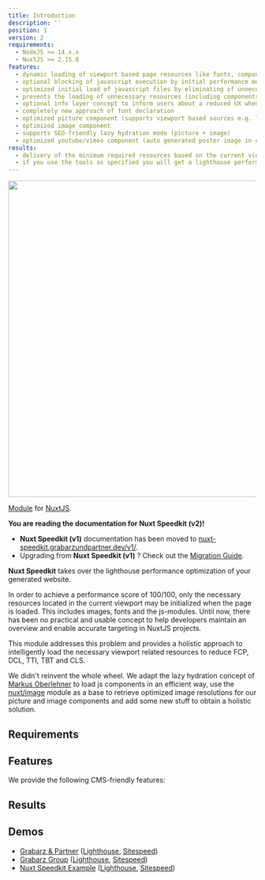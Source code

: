 ```yaml
---
title: Introduction
description: ''
position: 1
version: 2
requirements:
  - NodeJS >= 14.x.x
  - NuxtJS >= 2.15.0
features:
  - dynamic loading of viewport based page resources like fonts, components, pictures, images and iframes
  - optional blocking of javascript execution by initial performance measuring
  - optimized initial load of javascript files by eliminating of unnecessary javascript files
  - prevents the loading of unnecessary resources (including components) that are outside the current viewport.
  - optional info layer concept to inform users about a reduced UX when bandwidth or hardware is compromised.  
  - completely new approach of font declaration
  - optimized picture component (supports viewport based sources e.g. landscape/portrait)
  - optimized image component
  - supports SEO-friendly lazy hydration mode (picture + image)
  - optimized youtube/vimeo component (auto generated poster image in different resolutions)  
results:
  - delivery of the minimum required resources based on the current viewport
  - if you use the tools as specified you will get a lighthouse performance score of 100/100
---
```


<!-- <img src="/preview.png" class="light-img" width="1280" height="640" alt=""/>
<img src="/preview-dark.png" class="dark-img" width="1280" height="640" alt=""/> -->
<img src="/intro-light.png" width="1280" height="640" alt=""/>

[Module](https://www.npmjs.com/package/nuxt-speedkit) for [NuxtJS](https://nuxtjs.org).


<alert>
<strong>You are reading the documentation for Nuxt Speedkit (v2)!</strong>

- <strong>Nuxt Speedkit (v1)</strong> documentation has been moved to [nuxt-speedkit.grabarzundpartner.dev/v1/](https://nuxt-speedkit.grabarzundpartner.dev/v1/).  
- Upgrading from <strong>Nuxt Speedkit (v1)</strong> ? Check out the [Migration Guide](/migration/v2/).
</alert>

**Nuxt Speedkit** takes over the lighthouse performance optimization of your generated website.

In order to achieve a performance score of 100/100, only the necessary resources located in the current viewport may be initialized when the page is loaded. This includes images, fonts and the js-modules. Until now, there has been no practical and usable concept to help developers maintain an overview and enable accurate targeting in NuxtJS projects. 

This module addresses this problem and provides a holistic approach to intelligently load the necessary viewport related resources to reduce FCP, DCL, TTI, TBT and CLS.

We didn't reinvent the whole wheel. We adapt the lazy hydration concept of [Markus Oberlehner](https://github.com/maoberlehner/vue-lazy-hydration) to load js components in an efficient way, use the [nuxt/image](https://github.com/nuxt/image) module as a base to retrieve optimized image resolutions for our picture and image components and add some new stuff to obtain a holistic solution.

## Requirements

<list type="info" :items="requirements"></list>
## Features

We provide the following CMS-friendly features:

<list type="success" :items="features"></list>

## Results

<list type="success" :items="results"></list>

## Demos

- [Grabarz & Partner](https://grabarzundpartner.de/) ([Lighthouse](https://pagespeed.web.dev/report?url=https%3A%2F%2Fgrabarzundpartner.de%2F), [Sitespeed](https://nuxt-speedkit.grabarzundpartner.dev/reports/sitespeed/grabarzundpartner/))
- [Grabarz Group](https://grabarz-group.de/) ([Lighthouse](https://pagespeed.web.dev/report?url=https%3A%2F%2Fgrabarz-group.de%2F), [Sitespeed](https://nuxt-speedkit.grabarzundpartner.dev/reports/sitespeed/grabarz-group/))
- [Nuxt Speedkit Example](https://nuxt-speedkit.grabarzundpartner.dev/example/) ([Lighthouse](https://pagespeed.web.dev/report?url=https%3A%2F%2Fnuxt-speedkit.grabarzundpartner.dev%2Fexample%2F), [Sitespeed](https://nuxt-speedkit.grabarzundpartner.dev/reports/sitespeed/nuxt-speedkit/))
